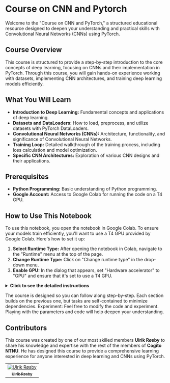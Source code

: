 # Course on CNN and Pytorch
Welcome to the "Course on CNN and PyTorch," a structured educational resource designed to deepen your understanding and practical skills with Convolutional Neural Networks (CNNs) using PyTorch.

## Course Overview
This course is structured to provide a step-by-step introduction to the core concepts of deep learning, focusing on CNNs and their implementation in PyTorch. Through this course, you will gain hands-on experience working with datasets, implementing CNN architectures, and training deep learning models efficiently.

## What You Will Learn
* **Introduction to Deep Learning:** Fundamental concepts and applications of deep learning.
* **Datasets and DataLoaders:** How to load, preprocess, and utilize datasets with PyTorch DataLoaders.
* **Convolutional Neural Networks (CNNs):** Architecture, functionality, and significance of Convolutional Neural Networks.
* **Training Loop:** Detailed walkthrough of the training process, including loss calculation and model optimization.
* **Specific CNN Architectures:** Exploration of various CNN designs and their applications.


## Prerequisites
* **Python Programming:** Basic understanding of Python programming.
* **Google Account:** Access to Google Colab for running the code on a T4 GPU.

## How to Use This Notebook
To use this notebook, you open the notebook in Google Colab.
To ensure your models train efficiently, you'll want to use a T4 GPU provided by Google Colab. Here's how to set it up:

1. **Select Runtime Type:** After opening the notebook in Colab, navigate to the "Runtime" menu at the top of the page.
2. **Change Runtime Type:** Click on "Change runtime type" in the drop-down menu.
3. **Enable GPU:** In the dialog that appears, set "Hardware accelerator" to "GPU" and ensure that it's set to use a T4 GPU.

<details>

<summary><b>Click to see the detailed instructions </b></summary>

<div align="center">

Change the runtime type to "T4 GPU" by clicking on the "Runtime" tab and then "Change runtime type" and then select "T4 GPU" and connect to it as shown in the images below.

![Additional Connection Options](docs/images/additional-connection-options.png)
Press the "Change runtime type" button to change the runtime type.

![Change Runtime](docs/images/change-runtime-type.png)

After changing the runtime type, the runtime type should be T4 GPU as shown in the image below.

![run type](docs/images/runtype.png)

Connect to the hosted runtime and run the cells in the notebook to execute the code and see the results.

![connect to hosted runtime](docs/images/connect-to-hosted-runtime.png)


</div>
</details>

The course is designed so you can follow along step-by-step. Each section builds on the previous one, but tasks are self-contained to minimize dependencies.
Experiment: Feel free to modify the code and experiment. Playing with the parameters and code will help deepen your understanding.

## Contributors
This course was created by one of our most skilled members **Ulrik Røsby** to share his knowledge and expertise with the rest of the members of **Cogito NTNU**. He has designed this course to provide a comprehensive learning experience for anyone interested in deep learning and CNNs using PyTorch.

<table align="center">
    <tr>
        <td align="center">
            <a href="https://github.com/ulrik2204">
                <img src="https://github.com/ulrik2204.png?size=100" width="100px;" alt="Ulrik Røsby"/><br />
                <sub><b>Ulrik Røsby</b></sub>
            </a>
        </td>
    </tr>
</table>